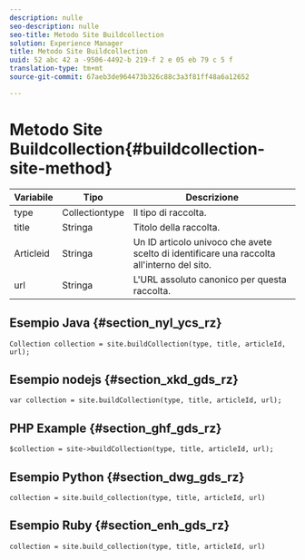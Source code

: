 ```yaml
---
description: nulle
seo-description: nulle
seo-title: Metodo Site Buildcollection
solution: Experience Manager
title: Metodo Site Buildcollection
uuid: 52 abc 42 a -9506-4492-b 219-f 2 e 05 eb 79 c 5 f
translation-type: tm+mt
source-git-commit: 67aeb3de964473b326c88c3a3f81ff48a6a12652

---
```



# Metodo Site Buildcollection{#buildcollection-site-method}

| Variabile | Tipo | Descrizione |
|--- |--- |--- |
| type | Collectiontype | Il tipo di raccolta. |
| title | Stringa | Titolo della raccolta. |
| Articleid | Stringa | Un ID articolo univoco che avete scelto di identificare una raccolta all'interno del sito. |
| url | Stringa | L'URL assoluto canonico per questa raccolta. |

## Esempio Java {#section_nyl_ycs_rz}

```
Collection collection = site.buildCollection(type, title, articleId, url); 
```

## Esempio nodejs {#section_xkd_gds_rz}

```
var collection = site.buildCollection(type, title, articleId, url); 
```

## PHP Example {#section_ghf_gds_rz}

```
$collection = site->buildCollection(type, title, articleId, url); 
```

## Esempio Python {#section_dwg_gds_rz}

```
collection = site.build_collection(type, title, articleId, url) 
```

## Esempio Ruby {#section_enh_gds_rz}

```
collection = site.build_collection(type, title, articleId, url) 
```
